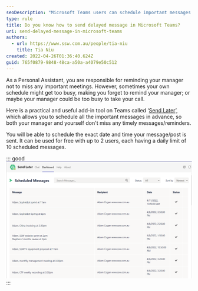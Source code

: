 ```yaml
---
seoDescription: "Microsoft Teams users can schedule important messages and reminders with Send Later, a convenient add-in tool that allows for exact date and time control."
type: rule
title: Do you know how to send delayed message in Microsoft Teams?
uri: send-delayed-message-in-microsoft-teams
authors:
  - url: https://www.ssw.com.au/people/tia-niu
    title: Tia Niu
created: 2022-04-26T01:36:40.624Z
guid: 765f0879-9848-48ca-a50a-a4079e50c512
---
```

As a Personal Assistant, you are responsible for reminding your manager not to miss any important meetings. However, sometimes your own schedule might get too busy, making you forget to remind your manager; or maybe your manager could be too busy to take your call.  

<!--endintro-->

Here is a practical and useful add-in tool on Teams called ‘[Send Later](https://sendlater.cemble.com/#)’, which allows you to schedule all the important messages in advance, so both your manager and yourself don't miss any timely messages/reminders.

You will be able to schedule the exact date and time your message/post is sent. It can be used for free with up to 2 users, each having a daily limit of 10 scheduled messages. 

::: good
![Figure: Scheduled/sent messages using 'Send Later' add-in](send-later-message-example.png)
:::

